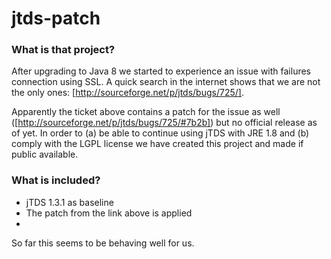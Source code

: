 # jtds-patch

### What is that project?
After upgrading to Java 8 we started to experience an issue with failures connection using SSL. A quick search in the internet shows that we are not the only ones: [http://sourceforge.net/p/jtds/bugs/725/]. 

Apparently the ticket above contains a patch for the issue as well ([http://sourceforge.net/p/jtds/bugs/725/#7b2b]) but no official release as of yet. In order to (a) be able to continue using jTDS with JRE 1.8 and (b) comply with the LGPL license we have created this project and made if public available. 

### What is included?
* jTDS 1.3.1 as baseline
* The patch from the link above is applied
* 

So far this seems to be behaving well for us.
